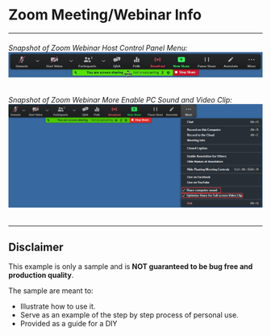 # Zoom Meeting/Webinar Info

---
###### Snapshot of Zoom Webinar Host Control Panel Menu: ![Zoom Webinar Host Control Panel Menu](ZoomWebinarHostControlPanelMenu.png)
###### Snapshot of Zoom Webinar More Enable PC Sound and Video Clip: ![Zoom Webinar More Enable PC Sound and Video Clip](ZoomWebinarShareMORE_Enable_Sound.VideoClip.png)
---













## Disclaimer
This example is only a sample and is **NOT guaranteed to be bug free and production quality**.

The sample are meant to:
- Illustrate how to use it.
- Serve as an example of the step by step process of personal use.
- Provided as a guide for a DIY
